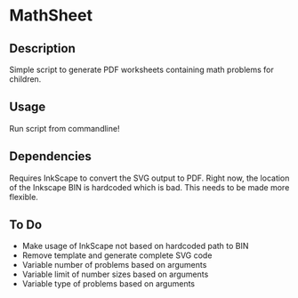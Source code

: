 MathSheet
=========

Description
-----------
Simple script to generate PDF worksheets containing math problems for children.

Usage
-----
Run script from commandline!

Dependencies
------------
Requires InkScape to convert the SVG output to PDF. Right now, the location of the Inkscape BIN is hardcoded which is bad. This needs to be made more flexible.

To Do
-----
* Make usage of InkScape not based on hardcoded path to BIN
* Remove template and generate complete SVG code
* Variable number of problems based on arguments
* Variable limit of number sizes based on arguments
* Variable type of problems based on arguments